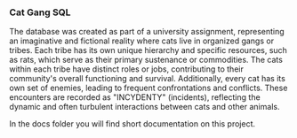 ### Cat Gang SQL

The database was created as part of a university assignment, representing an imaginative and fictional reality where cats live in organized gangs or tribes. Each tribe has its own unique hierarchy and specific resources, such as rats, which serve as their primary sustenance or commodities. The cats within each tribe have distinct roles or jobs, contributing to their community's overall functioning and survival. Additionally, every cat has its own set of enemies, leading to frequent confrontations and conflicts. These encounters are recorded as "INCYDENTY" (incidents), reflecting the dynamic and often turbulent interactions between cats and other animals.

In the docs folder you will find short documentation on this project.
